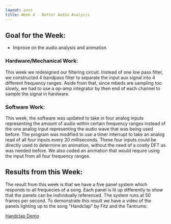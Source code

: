 ```yaml
---
layout: post
title: Week 4 - Better Audio Analysis
---
```


## Goal for the Week:
* Improve on the audio analysis and animation

### Hardware/Mechanical Work:
This week we redesigned our filtering circuit. Instead of one low pass filter, we constructed 4 bandpass filter to separate the input aux signal into 4 different frequency ranges. Aside from that, since mbeds are sampling too slowly, we had to use a op-amp integrator by then end of each channel to sample the signal in hardware.

### Software Work:
This week, the software was updated to take in four analog inputs representing the amount of audio within certain frequency ranges instead of the one analog input representing the audio wave that was being used before. The program was modified to use a timer interrupt to take an analog read of all four inputs every 20 milliseconds. These four inputs could be directly used to determine an animation, without the need of a costly DFT as was needed before. We also coded an animation that would require using the input from all four frequency ranges.

## Results from this Week:
The result from this week is that we have a five panel system which responds to all frequecies of a song. Each panel is lit up differently to show that the panels can be individually referenced. The system runs at 50 frames per second. To demonstrate this result we have a video of the panels lighting up to the song "Handclap" by Fitz and the Tantrums:

[Handclap Demo](https://www.youtube.com/watch?v=U14OnlB-Uko/)
